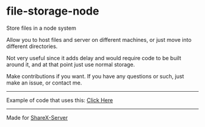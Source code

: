 # file-storage-node
Store files in a node system

Allow you to host files and server on different machines, or just move into different directories.

Not very useful since it adds delay and would require code to be built around it, and at that point just use normal storage.

Make contributions if you want. If you have any questions or such, just make an issue, or contact me.

---

Example of code that uses this: [Click Here](https://github.com/AlexanderPaolini/file-storage-server)

---

Made for [ShareX-Server](https://github.com/Million900o/ShareX-Server)